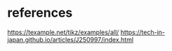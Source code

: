





# references

https://texample.net/tikz/examples/all/
https://tech-in-japan.github.io/articles/J250997/index.html


